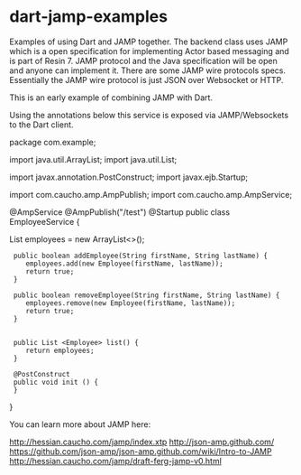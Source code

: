 dart-jamp-examples
==================

Examples of using Dart and JAMP together. The backend class uses JAMP which is a open specification for implementing 
Actor based messaging and is part of Resin 7. JAMP protocol and the Java specification will be open and anyone can
implement it. There are some JAMP wire protocols specs. Essentially the JAMP wire protocol is just JSON over Websocket
or HTTP.

This is an early example of combining JAMP with Dart.

Using the annotations below this service is exposed via JAMP/Websockets to the Dart client.

 package com.example;

 import java.util.ArrayList;
 import java.util.List;

 import javax.annotation.PostConstruct;
 import javax.ejb.Startup;

 import com.caucho.amp.AmpPublish;
 import com.caucho.amp.AmpService;

 @AmpService
 @AmpPublish("/test")
 @Startup
 public class EmployeeService {

   List <Employee> employees = new ArrayList<>();

	 public boolean addEmployee(String firstName, String lastName) {
		employees.add(new Employee(firstName, lastName));
		return true;
	 }

	 public boolean removeEmployee(String firstName, String lastName) {
		employees.remove(new Employee(firstName, lastName));
		return true;
	 }

	
	 public List <Employee> list() {
		return employees;
	 }
	
	 @PostConstruct 
	 public void init () {
	 }
	

 }
 
You can learn more about JAMP here:

http://hessian.caucho.com/jamp/index.xtp
http://json-amp.github.com/
https://github.com/json-amp/json-amp.github.com/wiki/Intro-to-JAMP
http://hessian.caucho.com/jamp/draft-ferg-jamp-v0.html
